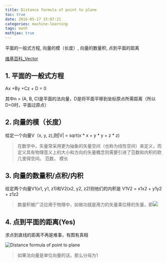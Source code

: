 ```yaml
---
title: Distance formula of point to plane
toc: true
date: 2016-05-17 15:07:21
categories: machine-learning
tags: math
mathjax: true
---
```


<script type="text/x-mathjax-config">
  MathJax.Hub.Config({
    extensions: ["tex2jax.js"],
    jax: ["input/TeX"],
    tex2jax: {
      inlineMath: [ ['$','$'], ['\\(','\\)'] ],
      displayMath: [ ['$$','$$'], ['\[','\]'] ],
      processEscapes: true
    }
  });
</script>
<script type="text/javascript" src="https://cdn.mathjax.org/mathjax/latest/MathJax.js?config=TeX-AMS_HTML,http://myserver.com/MathJax/config/local/local.js">
</script>

平面的一般式方程, 向量的模（长度）, 向量的数量积, 点到平面的距离

<!--more-->

[维基百科_Vector](https://zh.wikipedia.org/wiki/%E5%90%91%E9%87%8F)

## 1. 平面的一般式方程

Ax +By +Cz + D = 0

其中n = (A, B, C)是平面的法向量，D是将平面平移到坐标原点所需距离（所以D=0时，平面过原点）

## 2. 向量的模（长度）

给定一个向量V（x, y, z),则|V| = sqrt(x * x + y * y + z * z)

> 在数学中，矢量常采用更为抽象的矢量空间（也称为线性空间）来定义，而定义具有物理意义上的大小和方向的矢量概念则需要引进了范数和内积的欧几里得空间。
> 范数， 模长

## 3. 向量的数量积/点积/内积

给定两个向量V1(x1, y1, z1)和V2(x2, y2, z2)则他们的内积是 V1V2 = x1x2 + y1y2 + z1z2

> 数量积被广泛应用于物理中，如做功就是用力的矢量乘位移的矢量，即![][1]

## 4. 点到平面的距离(Yes)

求点到直线的距离不再是难事，有图有真相

![Distance formula of point to plane][2]

> 如果法向量是单位向量的话，那么分母为1


  [1]: /images/math-pointdis.png
  [2]: /images/math-pointToPlane.jpeg